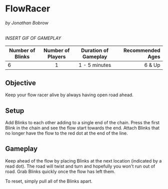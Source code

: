 # FlowRacer
###### by Jonathan Bobrow

_INSERT GIF OF GAMEPLAY_
  
| Number of Blinks | Number of Players | Duration of Gameplay | Recommended Ages |
|------------------|:-----------------:|:--------------------:|-----------------:|
| 6                | 1                 |  1 - 5 minutes       | 6 & Up           |

## Objective
Keep your flow racer alive by always having open road ahead.

## Setup
Add Blinks to each other adding to a single end of the chain. Press the first Blink in the chain and see the flow start towards the end. Attach Blinks that no longer have the flow to the red dot at the end of the line. 

## Gameplay
Keep ahead of the flow by placing Blinks at the next location (indicated by a read dot). The road will twist and turn and hopefully you won't run out of road. Grab Blinks quickly once the flow has left them.

To reset, simply pull all of the Blinks apart.
